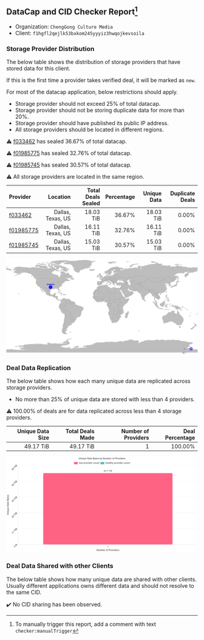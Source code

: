 ## DataCap and CID Checker Report[^1]
 - Organization: `ChengGong Culture Media`
 - Client: `f1hgfl2qejlk53bxkom245yyyiz3hwqojkevsoila`
### Storage Provider Distribution
The below table shows the distribution of storage providers that have stored data for this client.

If this is the first time a provider takes verified deal, it will be marked as `new`.

For most of the datacap application, below restrictions should apply.
 - Storage provider should not exceed 25% of total datacap.
 - Storage provider should not be storing duplicate data for more than 20%.
 - Storage provider should have published its public IP address.
 - All storage providers should be located in different regions.

⚠️ [f033462](https://filfox.info/en/address/f033462) has sealed 36.67% of total datacap.

⚠️ [f01985775](https://filfox.info/en/address/f01985775) has sealed 32.76% of total datacap.

⚠️ [f01985745](https://filfox.info/en/address/f01985745) has sealed 30.57% of total datacap.

⚠️ All storage providers are located in the same region.

| Provider                                              |          Location | Total Deals Sealed | Percentage | Unique Data | Duplicate Deals |
| :---------------------------------------------------- | ----------------: | -----------------: | ---------: | ----------: | --------------: |
| [f033462](https://filfox.info/en/address/f033462)     | Dallas, Texas, US |          18.03 TiB |     36.67% |   18.03 TiB |           0.00% |
| [f01985775](https://filfox.info/en/address/f01985775) | Dallas, Texas, US |          16.11 TiB |     32.76% |   16.11 TiB |           0.00% |
| [f01985745](https://filfox.info/en/address/f01985745) | Dallas, Texas, US |          15.03 TiB |     30.57% |   15.03 TiB |           0.00% |

![Provider Distribution](https://raw.githubusercontent.com/data-preservation-programs/filplus-checker-assets/main/filecoin-project/filecoin-plus-large-datasets/issues/802/1671097714461.png)
### Deal Data Replication
The below table shows how each many unique data are replicated across storage providers.
- No more than 25% of unique data are stored with less than 4 providers.

⚠️ 100.00% of deals are for data replicated across less than 4 storage providers.

| Unique Data Size | Total Deals Made | Number of Providers | Deal Percentage |
| ---------------: | ---------------: | ------------------: | --------------: |
|        49.17 TiB |        49.17 TiB |                   1 |         100.00% |

![Replication Distribution](https://raw.githubusercontent.com/data-preservation-programs/filplus-checker-assets/main/filecoin-project/filecoin-plus-large-datasets/issues/802/1671097715100.png)
### Deal Data Shared with other Clients
The below table shows how many unique data are shared with other clients.
Usually different applications owns different data and should not resolve to the same CID.

✔️ No CID sharing has been observed.

[^1]: To manually trigger this report, add a comment with text `checker:manualTrigger`

